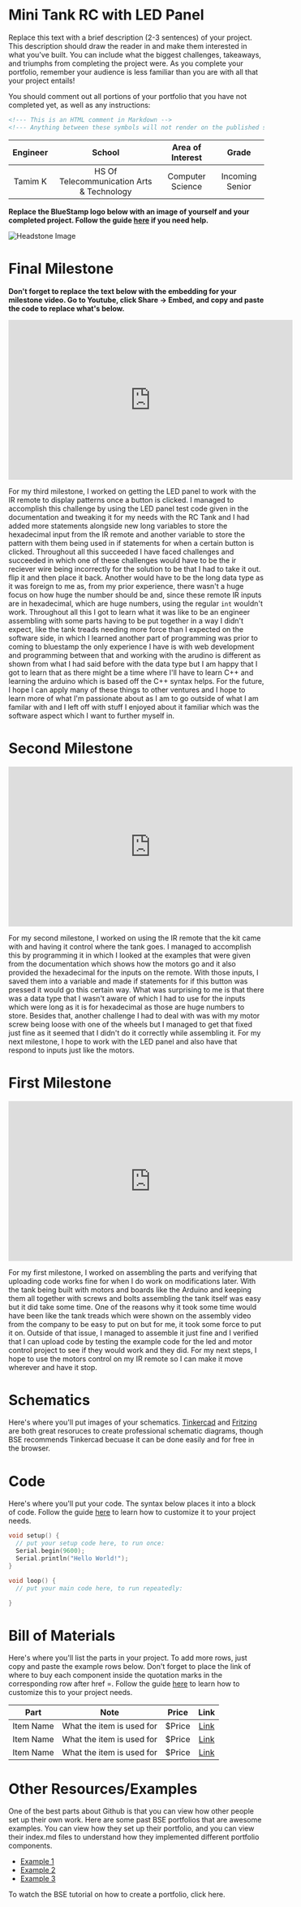 # Mini Tank RC with LED Panel
Replace this text with a brief description (2-3 sentences) of your project. This description should draw the reader in and make them interested in what you've built. You can include what the biggest challenges, takeaways, and triumphs from completing the project were. As you complete your portfolio, remember your audience is less familiar than you are with all that your project entails!

You should comment out all portions of your portfolio that you have not completed yet, as well as any instructions:
```HTML 
<!--- This is an HTML comment in Markdown -->
<!--- Anything between these symbols will not render on the published site -->
```

| **Engineer** | **School** | **Area of Interest** | **Grade** |
|:--:|:--:|:--:|:--:|
| Tamim K | HS Of Telecommunication Arts & Technology| Computer Science | Incoming Senior

**Replace the BlueStamp logo below with an image of yourself and your completed project. Follow the guide [here](https://tomcam.github.io/least-github-pages/adding-images-github-pages-site.html) if you need help.**

![Headstone Image](logo.svg)
  
# Final Milestone

**Don't forget to replace the text below with the embedding for your milestone video. Go to Youtube, click Share -> Embed, and copy and paste the code to replace what's below.**

<iframe width="560" height="315" src="https://www.youtube.com/embed/FY0wbPKkW5g" title="Tamim K. Milestone 3" frameborder="0" allow="accelerometer; autoplay; clipboard-write; encrypted-media; gyroscope; picture-in-picture; web-share" allowfullscreen></iframe>

For my third milestone, I worked on getting the LED panel to work with the IR remote to display patterns once a button is clicked. I managed to accomplish this challenge by using the LED panel test code given in the documentation and tweaking it for my needs with the RC Tank and I had added more statements alongside new long variables to store the hexadecimal input from the IR remote and another variable to store the pattern with them being used in if statements for when a certain button is clicked. Throughout all this succeeded I have faced challenges and succeeded in which one of these challenges would have to be the ir reciever wire being incorrectly for the solution to be that I had to take it out. flip it and then place it back. Another would have to be the long data type as it was foreign to me as, from my prior experience, there wasn't a huge focus on how huge the number should be and, since these remote IR inputs are in hexadecimal, which are huge numbers, using the regular `int` wouldn't work. Throughout all this I got to learn what it was like to be an engineer assembling with some parts having to be put together in a way I didn't expect, like the tank treads needing more force than I expected on the software side, in which I learned another part of programming was prior to coming to bluestamp the only experience I have is with web development and programming between that and working with the arudino is different as shown from what I had said before with the data type but I am happy that I got to learn that as there might be a time where I'll have to learn C++ and learning the arduino which is based off the C++ syntax helps. For the future, I hope I can apply many of these things to other ventures and I hope to learn more of what I'm passionate about as I am to go outside of what I am familar with and I left off with stuff I enjoyed about it familiar which was the software aspect which I want to further myself in. 



# Second Milestone

<iframe width="560" height="315" src="https://www.youtube.com/embed/st0iSvO6ZFY" title="Tamim K. Milestone 2" frameborder="0" allow="accelerometer; autoplay; clipboard-write; encrypted-media; gyroscope; picture-in-picture; web-share" allowfullscreen></iframe>

For my second milestone, I worked on using the IR remote that the kit came with and having it control where the tank goes. I managed to accomplish this by programming it in which I looked at the examples that were given from the documentation which shows how the motors go and it also provided the hexadecimal for the inputs on the remote. With those inputs, I saved them into a variable and made if statements for if this button was pressed it would go this certain way. What was surprising to me is that there was a data type that I wasn't aware of which I had to use for the inputs which were long as it is for hexadecimal as those are huge numbers to store. Besides that, another challenge I had to deal with was with my motor screw being loose with one of the wheels but I managed to get that fixed just fine as it seemed that I didn't do it correctly while assembling it. For my next milestone, I hope to work with the LED panel and also have that respond to inputs just like the motors.
# First Milestone

<iframe width="560" height="315" src="https://www.youtube.com/embed/6IOL5gxTMwA" title="YouTube video player" frameborder="0" allow="accelerometer; autoplay; clipboard-write; encrypted-media; gyroscope; picture-in-picture; web-share" allowfullscreen></iframe>

For my first milestone, I worked on assembling the parts and verifying that uploading code works fine for when I do work on modifications later. With the tank being built with motors and boards like the Arduino and keeping them all together with screws and bolts assembling the tank itself was easy but it did take some time. One of the reasons why it took some time would have been like the tank treads which were shown on the assembly video from the company to be easy to put on but for me, it took some force to put it on. Outside of that issue, I managed to assemble it just fine and I verified that I can upload code by testing the example code for the led and motor control project to see if they would work and they did. For my next steps, I hope to use the motors control on my IR remote so I can make it move wherever and have it stop. 

# Schematics 
Here's where you'll put images of your schematics. [Tinkercad](https://www.tinkercad.com/blog/official-guide-to-tinkercad-circuits) and [Fritzing](https://fritzing.org/learning/) are both great resoruces to create professional schematic diagrams, though BSE recommends Tinkercad becuase it can be done easily and for free in the browser. 

# Code
Here's where you'll put your code. The syntax below places it into a block of code. Follow the guide [here]([url](https://www.markdownguide.org/extended-syntax/)) to learn how to customize it to your project needs. 

```c++
void setup() {
  // put your setup code here, to run once:
  Serial.begin(9600);
  Serial.println("Hello World!");
}

void loop() {
  // put your main code here, to run repeatedly:

}
```

# Bill of Materials
Here's where you'll list the parts in your project. To add more rows, just copy and paste the example rows below.
Don't forget to place the link of where to buy each component inside the quotation marks in the corresponding row after href =. Follow the guide [here]([url](https://www.markdownguide.org/extended-syntax/)) to learn how to customize this to your project needs. 

| **Part** | **Note** | **Price** | **Link** |
|:--:|:--:|:--:|:--:|
| Item Name | What the item is used for | $Price | <a href="https://www.amazon.com/Arduino-A000066-ARDUINO-UNO-R3/dp/B008GRTSV6/"> Link </a> |
| Item Name | What the item is used for | $Price | <a href="https://www.amazon.com/Arduino-A000066-ARDUINO-UNO-R3/dp/B008GRTSV6/"> Link </a> |
| Item Name | What the item is used for | $Price | <a href="https://www.amazon.com/Arduino-A000066-ARDUINO-UNO-R3/dp/B008GRTSV6/"> Link </a> |

# Other Resources/Examples
One of the best parts about Github is that you can view how other people set up their own work. Here are some past BSE portfolios that are awesome examples. You can view how they set up their portfolio, and you can view their index.md files to understand how they implemented different portfolio components.
- [Example 1](https://trashytuber.github.io/YimingJiaBlueStamp/)
- [Example 2](https://sviatil0.github.io/Sviatoslav_BSE/)
- [Example 3](https://arneshkumar.github.io/arneshbluestamp/)

To watch the BSE tutorial on how to create a portfolio, click here.
